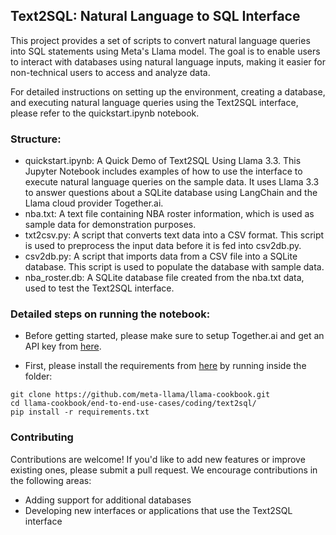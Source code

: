 ## Text2SQL: Natural Language to SQL Interface

This project provides a set of scripts to convert natural language queries into SQL statements using Meta's Llama model. The goal is to enable users to interact with databases using natural language inputs, making it easier for non-technical users to access and analyze data. 

For detailed instructions on setting up the environment, creating a database, and executing natural language queries using the Text2SQL interface, please refer to the quickstart.ipynb notebook.

### Structure:

- quickstart.ipynb: A Quick Demo of Text2SQL Using Llama 3.3. This Jupyter Notebook includes examples of how to use the interface to execute natural language queries on the sample data. It uses Llama 3.3 to answer questions about a SQLite database using LangChain and the Llama cloud provider Together.ai.
- nba.txt: A text file containing NBA roster information, which is used as sample data for demonstration purposes.
- txt2csv.py: A script that converts text data into a CSV format. This script is used to preprocess the input data before it is fed into csv2db.py.
- csv2db.py: A script that imports data from a CSV file into a SQLite database. This script is used to populate the database with sample data.
- nba_roster.db: A SQLite database file created from the nba.txt data, used to test the Text2SQL interface.

### Detailed steps on running the notebook:

- Before getting started, please make sure to setup Together.ai and get an API key from [here](https://www.together.ai/). 

- First, please install the requirements from [here](https://github.com/meta-llama/llama-cookbook/blob/main/end-to-end-use-cases/coding/text2sql/requirements.txt) by running inside the folder:

```
git clone https://github.com/meta-llama/llama-cookbook.git
cd llama-cookbook/end-to-end-use-cases/coding/text2sql/
pip install -r requirements.txt
```

### Contributing
Contributions are welcome! If you'd like to add new features or improve existing ones, please submit a pull request. We encourage contributions in the following areas:
- Adding support for additional databases
- Developing new interfaces or applications that use the Text2SQL interface